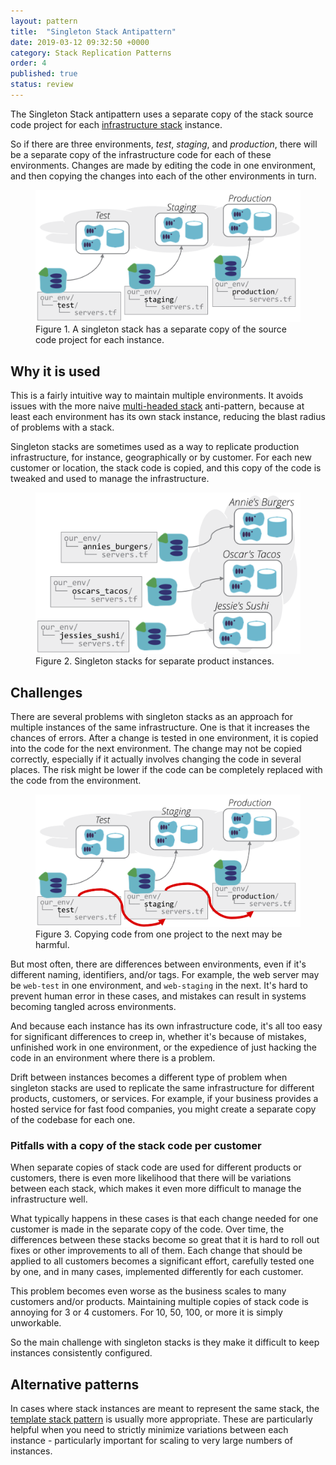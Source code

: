 ```yaml
---
layout: pattern
title:  "Singleton Stack Antipattern"
date: 2019-03-12 09:32:50 +0000
category: Stack Replication Patterns
order: 4
published: true
status: review
---
```


The Singleton Stack antipattern uses a separate copy of the stack source code project for each [infrastructure stack](/patterns/stack-concept/) instance.

So if there are three environments, _test_, _staging_, and _production_, there will be a separate copy of the infrastructure code for each of these environments. Changes are made by editing the code in one environment, and then copying the changes into each of the other environments in turn.


<figure>
  <img src="images/singleton-stack.png" alt="A singleton stack has a separate copy of the source code project for each instance"/>
  <figcaption>Figure 1. A singleton stack has a separate copy of the source code project for each instance.</figcaption>
</figure>


## Why it is used

This is a fairly intuitive way to maintain multiple environments. It avoids issues with the more naive [multi-headed stack](/patterns/stack-replication/many-headed-stack.html) anti-pattern, because at least each environment has its own stack instance, reducing the blast radius of problems with a stack.

Singleton stacks are sometimes used as a way to replicate production infrastructure, for instance, geographically or by customer. For each new customer or location, the stack code is copied, and this copy of the code is tweaked and used to manage the infrastructure.


<figure>
  <img src="images/singleton-product-stack.png" alt="Singleton stacks for separate product instances"/>
  <figcaption>Figure 2. Singleton stacks for separate product instances.</figcaption>
</figure>


## Challenges

There are several problems with singleton stacks as an approach for multiple instances of the same infrastructure. One is that it increases the chances of errors. After a change is tested in one environment, it is copied into the code for the next environment. The change may not be copied correctly, especially if it actually involves changing the code in several places. The risk might be lower if the code can be completely replaced with the code from the environment.


<figure>
  <img src="images/singleton-stack-copying-code.png" alt="Copying code from one project to the next may be harmful"/>
  <figcaption>Figure 3. Copying code from one project to the next may be harmful.</figcaption>
</figure>


But most often, there are differences between environments, even if it's different naming, identifiers, and/or tags. For example, the web server may be `web-test` in one environment, and `web-staging` in the next. It's hard to prevent human error in these cases, and mistakes can result in systems becoming tangled across environments.

And because each instance has its own infrastructure code, it's all too easy for significant differences to creep in, whether it's because of mistakes, unfinished work in one environment, or the expedience of just hacking the code in an environment where there is a problem.

Drift between instances becomes a different type of problem when singleton stacks are used to replicate the same infrastructure for different products, customers, or services. For example, if your business provides a hosted service for fast food companies, you might create a separate copy of the codebase for each one.


### Pitfalls with a copy of the stack code per customer

When separate copies of stack code are used for different products or customers, there is even more likelihood that there will be variations between each stack, which makes it even more difficult to manage the infrastructure well.

What typically happens in these cases is that each change needed for one customer is made in the separate copy of the code. Over time, the differences between these stacks become so great that it is hard to roll out fixes or other improvements to all of them. Each change that should be applied to all customers becomes a significant effort, carefully tested one by one, and in many cases, implemented differently for each customer.

This problem becomes even worse as the business scales to many customers and/or products. Maintaining multiple copies of stack code is annoying for 3 or 4 customers. For 10, 50, 100, or more it is simply unworkable.

So the main challenge with singleton stacks is they make it difficult to keep instances consistently configured.


## Alternative patterns

In cases where stack instances are meant to represent the same stack, the [template stack pattern](/patterns/stack-replication/template-stack.html) is usually more appropriate. These are particularly helpful when you need to strictly minimize variations between each instance - particularly important for scaling to very large numbers of instances.

